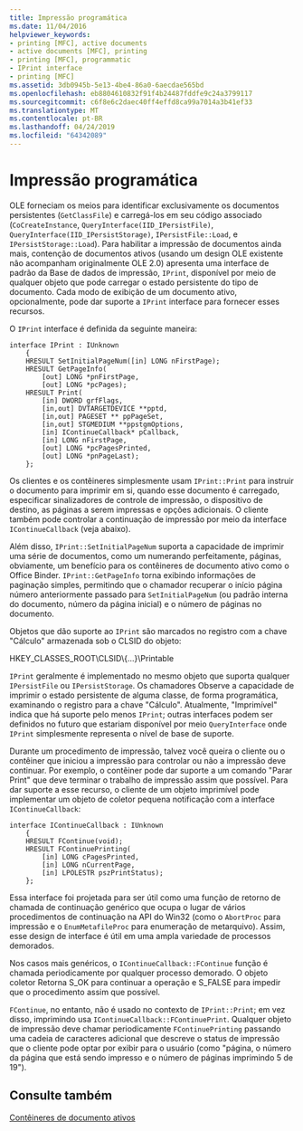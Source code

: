 ```yaml
---
title: Impressão programática
ms.date: 11/04/2016
helpviewer_keywords:
- printing [MFC], active documents
- active documents [MFC], printing
- printing [MFC], programmatic
- IPrint interface
- printing [MFC]
ms.assetid: 3db0945b-5e13-4be4-86a0-6aecdae565bd
ms.openlocfilehash: eb8804610832f91f4b24487fddfe9c24a3799117
ms.sourcegitcommit: c6f8e6c2daec40ff4effd8ca99a7014a3b41ef33
ms.translationtype: MT
ms.contentlocale: pt-BR
ms.lasthandoff: 04/24/2019
ms.locfileid: "64342089"
---
```

# <a name="programmatic-printing"></a>Impressão programática

OLE forneciam os meios para identificar exclusivamente os documentos persistentes (`GetClassFile`) e carregá-los em seu código associado (`CoCreateInstance`, `QueryInterface(IID_IPersistFile)`, `QueryInterface(IID_IPersistStorage)`, `IPersistFile::Load`, e `IPersistStorage::Load`). Para habilitar a impressão de documentos ainda mais, contenção de documentos ativos (usando um design OLE existente não acompanham originalmente OLE 2.0) apresenta uma interface de padrão da Base de dados de impressão, `IPrint`, disponível por meio de qualquer objeto que pode carregar o estado persistente do tipo de documento. Cada modo de exibição de um documento ativo, opcionalmente, pode dar suporte a `IPrint` interface para fornecer esses recursos.

O `IPrint` interface é definida da seguinte maneira:

```
interface IPrint : IUnknown
    {
    HRESULT SetInitialPageNum([in] LONG nFirstPage);
    HRESULT GetPageInfo(
        [out] LONG *pnFirstPage,
        [out] LONG *pcPages);
    HRESULT Print(
        [in] DWORD grfFlags,
        [in,out] DVTARGETDEVICE **pptd,
        [in,out] PAGESET ** ppPageSet,
        [in,out] STGMEDIUM **ppstgmOptions,
        [in] IContinueCallback* pCallback,
        [in] LONG nFirstPage,
        [out] LONG *pcPagesPrinted,
        [out] LONG *pnPageLast);
    };
```

Os clientes e os contêineres simplesmente usam `IPrint::Print` para instruir o documento para imprimir em si, quando esse documento é carregado, especificar sinalizadores de controle de impressão, o dispositivo de destino, as páginas a serem impressas e opções adicionais. O cliente também pode controlar a continuação de impressão por meio da interface `IContinueCallback` (veja abaixo).

Além disso, `IPrint::SetInitialPageNum` suporta a capacidade de imprimir uma série de documentos, como um numerando perfeitamente, páginas, obviamente, um benefício para os contêineres de documento ativo como o Office Binder. `IPrint::GetPageInfo` torna exibindo informações de paginação simples, permitindo que o chamador recuperar o início página número anteriormente passado para `SetInitialPageNum` (ou padrão interna do documento, número da página inicial) e o número de páginas no documento.

Objetos que dão suporte ao `IPrint` são marcados no registro com a chave "Cálculo" armazenada sob o CLSID do objeto:

HKEY_CLASSES_ROOT\CLSID\\{...}\Printable

`IPrint` geralmente é implementado no mesmo objeto que suporta qualquer `IPersistFile` ou `IPersistStorage`. Os chamadores Observe a capacidade de imprimir o estado persistente de alguma classe, de forma programática, examinando o registro para a chave "Cálculo". Atualmente, "Imprimível" indica que há suporte pelo menos `IPrint`; outras interfaces podem ser definidos no futuro que estariam disponível por meio `QueryInterface` onde `IPrint` simplesmente representa o nível de base de suporte.

Durante um procedimento de impressão, talvez você queira o cliente ou o contêiner que iniciou a impressão para controlar ou não a impressão deve continuar. Por exemplo, o contêiner pode dar suporte a um comando "Parar Print" que deve terminar o trabalho de impressão assim que possível. Para dar suporte a esse recurso, o cliente de um objeto imprimível pode implementar um objeto de coletor pequena notificação com a interface `IContinueCallback`:

```
interface IContinueCallback : IUnknown
    {
    HRESULT FContinue(void);
    HRESULT FContinuePrinting(
        [in] LONG cPagesPrinted,
        [in] LONG nCurrentPage,
        [in] LPOLESTR pszPrintStatus);
    };
```

Essa interface foi projetada para ser útil como uma função de retorno de chamada de continuação genérico que ocupa o lugar de vários procedimentos de continuação na API do Win32 (como o `AbortProc` para impressão e o `EnumMetafileProc` para enumeração de metarquivo). Assim, esse design de interface é útil em uma ampla variedade de processos demorados.

Nos casos mais genéricos, o `IContinueCallback::FContinue` função é chamada periodicamente por qualquer processo demorado. O objeto coletor Retorna S_OK para continuar a operação e S_FALSE para impedir que o procedimento assim que possível.

`FContinue`, no entanto, não é usado no contexto de `IPrint::Print`; em vez disso, imprimindo usa `IContinueCallback::FContinuePrint`. Qualquer objeto de impressão deve chamar periodicamente `FContinuePrinting` passando uma cadeia de caracteres adicional que descreve o status de impressão que o cliente pode optar por exibir para o usuário (como "página, o número da página que está sendo impresso e o número de páginas imprimindo 5 de 19").

## <a name="see-also"></a>Consulte também

[Contêineres de documento ativos](../mfc/active-document-containers.md)
